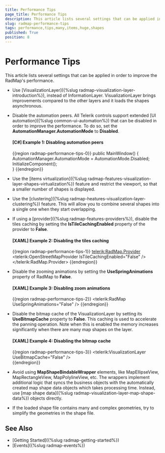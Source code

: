 ```yaml
---
title: Performance Tips
page_title: Performance Tips
description: This article lists several settings that can be applied in order to improve the RadMap's performance.
slug: radmap-performance-tips
tags: performance,tips,many,items,huge,shapes
published: True
position: 8
---
```


# Performance Tips

This article lists several settings that can be applied in order to improve the RadMap's performance.

* Use [VisualizationLayer]({%slug radmap-visualization-layer-introduction%}), instead of InformationLayer. VisualizationLayer brings improvements compared to the other layers and it loads the shapes asynchronous.

* Disable the automation peers. All Telerik controls support extended [UI automation]({%slug common-ui-automation%}) that can be disabled in order to improve the performance. To do so, set the __AutomationManager.AutomationMode__ to __Disabled__.

	#### __[C#] Example 1: Disabling automation peers__
	{{region radmap-performance-tips-0}}
		public MainWindow()
        {
            AutomationManager.AutomationMode = AutomationMode.Disabled;
            InitializeComponent();         
        }
	{{endregion}}

* Use the [items virtualization]({%slug radmap-features-visualization-layer-shapes-virtualization%}) feature and restrict the viewport, so that a smaller number of shapes is displayed.

* Use the [clustering]({%slug radmap-heatures-visualization-layer-clustering%}) feature. This will allow you to combine several shapes into a single one when they start overlapping.

* If using a [provider]({%slug radmap-features-providers%}), disable the tiles caching by setting the __IsTileCachingEnabled__ property of the provider to __False__. 

	#### __[XAML] Example 2: Disabling the tiles caching__
	{{region radmap-performance-tips-1}}
		<telerik:RadMap.Provider>
			<telerik:OpenStreetMapProvider IsTileCachingEnabled="False" />
		</telerik:RadMap.Provider>
	{{endregion}}

* Disable the zooming animations by setting the __UseSpringAnimations__ property of RadMap to __False__.

	#### __[XAML] Example 3: Disabling zoom animations__
	{{region radmap-performance-tips-2}}
		<telerik:RadMap UseSpringAnimations="False" />
	{{endregion}}

* Disable the bitmap cache of the VisualizationLayer by setting its __UseBitmapCache__ property to __False__. This caching is used to accelerate the panning operation. Note when this is enabled the memory increases significantly when there are many map shapes on the layer.

	#### __[XAML] Example 4: Disabling the bitmap cache__
	{{region radmap-performance-tips-3}}
		<telerik:VisualizationLayer UseBitmapCache="False" />	
	{{endregion}}

* Avoid using __MapShapeBindableWrapper__ elements, like MapEllipseView, MapRectangleView, MapPolylineView, etc. The wrappers implement additional logic that syncs the business objects with the automatically created map shape data objects which takes processing time. Instead, use [map shape data]({%slug radmap-visualization-layer-map-shape-data%}) objects directly.

* If the loaded shape file contains many and complex geometries, try to simplify the geometries in the shape file.

## See Also  
 * [Getting Started]({%slug radmap-getting-started%}) 
 * [Events]({%slug radmap-events%})
